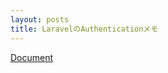 ```yaml
---
layout: posts
title: LaravelのAuthenticationメモ 
---
```

[Document](https://laravel.com/docs/5.2/authentication)  
